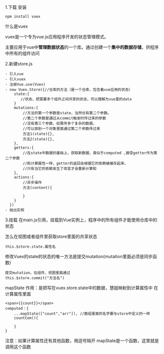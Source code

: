 1.下载 安装

```
npm install vuex
```
什么是vuex

vuex是一个专为vue.js应用程序开发的状态管理模式。

主要应用于vue中**管理数据状态**的一个库。通过创建一个**集中的数据存储**，供程序中所有的组件访问

2.新建store.js

```
- 引入vue
- 引入vuex
- 注册Vue.use(Vuex)
- new Vuex.Store({//仓库的方法（是一个仓库，包含着vue应用的状态）
    state:{
       //状态，把需要多个组件之间共享的状态，可以理解为vue里的data 
    }
    mutations:{
        //方法的第一个参数是state，当然也有第二个参数。
        //第二个参数是通过从commit触发时传过来的参数
        //没有第三个参数，如需传多个复杂的数据，
        //可以放到一个对象里面通过第二个参数传过来
        方法1(state){},
        方法2(state){},
    },
    getters:{
        //在state中数据的基础上，获取新数据，类似于computed ,接受getter作为第二个参数
        //和计算属性一样，getter的返回会根据它的依赖被缓存起来，
        //只有当它的依赖发生了改变才会重新计算和
    },
    actions:{
        //异步操作
        方法(content){
            
        }
    }
  })
- 抛出实例
```
3.挂载
在main.js引用，挂载到Vue实例上，程序中的所有组件才能使用仓库中的状态


怎么在视图或者组件里获取store里面的共享状态

```
this.$store.state.属性名
```


修改Vuex的state的状态的唯一方法是提交mutation(mutation里面必须是同步函数)

```
提交mutation，在组件、视图里面通过
this.$store.commit("方法名")
```
mapState 
作用：是把写在vuex.store.state中的数据，慧姐映射到计算属性中
在计算属性里面

```
<span>{{count}}</span>
computed：{
    ...mapState(["count","arr"]), //数组里面的名字要与store中定义的一样
    countCom(){
        
    }
}
```
注意：如果计算属性还有其他函数，用逗号隔开
mapState是一个函数，这里就是调用这个函数

